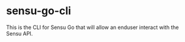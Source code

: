 # sensu-go-cli

This is the CLI for Sensu Go that will allow an enduser interact with the Sensu API.